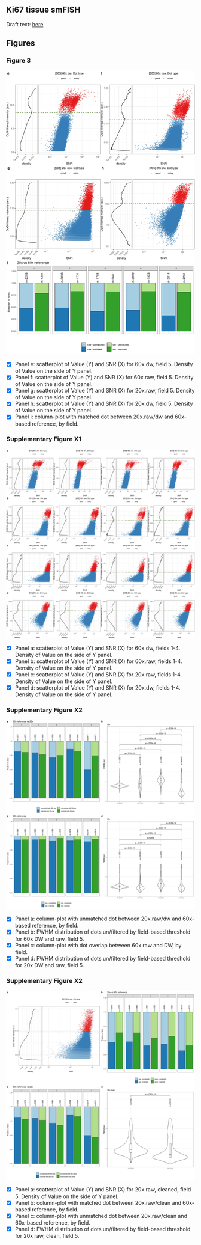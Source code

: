 ## Ki67 tissue smFISH

Draft text: [here](https://docs.google.com/document/d/1ynNk3r_2EZ8Ckp6chrSjGuqsaPwaHwm1uFVu63Jpbcc/edit)

## Figures

### Figure 3

![Fig.3](figures/fig_3.jpg)

- [x] Panel e: scatterplot of Value (Y) and SNR (X) for 60x.dw, field 5. Density of Value on the side of Y panel.
- [x] Panel f: scatterplot of Value (Y) and SNR (X) for 60x.raw, field 5. Density of Value on the side of Y panel.
- [x] Panel g: scatterplot of Value (Y) and SNR (X) for 20x.raw, field 5. Density of Value on the side of Y panel.
- [x] Panel h: scatterplot of Value (Y) and SNR (X) for 20x.dw, field 5. Density of Value on the side of Y panel.
- [x] Panel i: column-plot with matched dot between 20x.raw/dw and 60x-based reference, by field.

### Supplementary Figure X1

![Suppl.Fig.X1](figures/supp_fig_x1.jpg)

- [x] Panel a: scatterplot of Value (Y) and SNR (X) for 60x.dw, fields 1-4. Density of Value on the side of Y panel.
- [x] Panel b: scatterplot of Value (Y) and SNR (X) for 60x.raw, fields 1-4. Density of Value on the side of Y panel.
- [x] Panel c: scatterplot of Value (Y) and SNR (X) for 20x.raw, fields 1-4. Density of Value on the side of Y panel.
- [x] Panel d: scatterplot of Value (Y) and SNR (X) for 20x.dw, fields 1-4. Density of Value on the side of Y panel.

### Supplementary Figure X2

![Suppl.Fig.X2](figures/supp_fig_x2.jpg)

- [x] Panel a: column-plot with unmatched dot between 20x.raw/dw and 60x-based reference, by field.
- [x] Panel b: FWHM distribution of dots un/filtered by field-based threshold for 60x DW and raw, field 5.
- [x] Panel c: column-plot with dot overlap between 60x raw and DW, by field.
- [x] Panel d: FWHM distribution of dots un/filtered by field-based threshold for 20x DW and raw, field 5.

### Supplementary Figure X2

![Suppl.Fig.X3](figures/supp_fig_x3.jpg)

- [x] Panel a: scatterplot of Value (Y) and SNR (X) for 20x.raw, cleaned, field 5. Density of Value on the side of Y panel.
- [x] Panel b: column-plot with matched dot between 20x.raw/clean and 60x-based reference, by field.
- [x] Panel c: column-plot with unmatched dot between 20x.raw/clean and 60x-based reference, by field.
- [x] Panel d: FWHM distribution of dots un/filtered by field-based threshold for 20x raw, clean, field 5.
